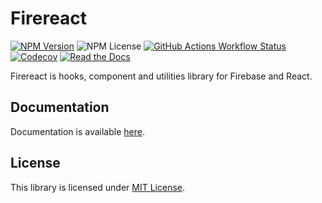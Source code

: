 # Firereact

[![NPM Version](https://img.shields.io/npm/v/firereact?style=flat-square&logo=npm&logoColor=white)][npm_link]
![NPM License](https://img.shields.io/npm/l/firereact?style=flat-square&logo=npm&logoColor=white)
[![GitHub Actions Workflow Status](https://img.shields.io/github/actions/workflow/status/erayerdin/firereact/check.yaml?branch=main&style=flat-square&logo=github&logoColor=white&label=check)][actions_link]
[![Codecov](https://img.shields.io/codecov/c/github/erayerdin/firereact?token=Nw2dQOJfbC&style=flat-square&logo=codecov&logoColor=white)][codecov_link]
[![Read the Docs](https://img.shields.io/readthedocs/firereact?style=flat-square&logo=readthedocs&logoColor=white)
][docs_link]

Firereact is hooks, component and utilities library for Firebase and React.

## Documentation

Documentation is available [here](https://firereact.erayerdin.com/).

## License

This library is licensed under [MIT License](https://www.tldrlegal.com/license/mit-license#w-tabs-0-data-w-pane-1).

[npm_link]: https://www.npmjs.com/package/firereact
[actions_link]: https://github.com/erayerdin/firereact/actions
[codecov_link]: https://app.codecov.io/gh/erayerdin/firereact
[docs_link]: http://firereact.erayerdin.com/